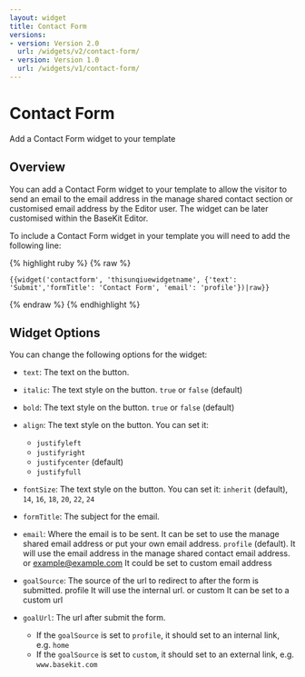 ```yaml
---
layout: widget
title: Contact Form
versions:
- version: Version 2.0
  url: /widgets/v2/contact-form/
- version: Version 1.0
  url: /widgets/v1/contact-form/
---
```


# Contact Form

Add a Contact Form widget to your template

## Overview

You can add a Contact Form widget to your template to allow the visitor to send an email to the email address in the manage shared contact section or customised email address by the Editor user. The widget can be later customised within the BaseKit Editor.

To include a Contact Form widget in your template you will need to add the following line:

{% highlight ruby %}
{% raw %}

	{{widget('contactform', 'thisunqiuewidgetname', {'text': 'Submit','formTitle': 'Contact Form', 'email': 'profile'})|raw}}

{% endraw %}
{% endhighlight %}

## Widget Options

You can change the following options for the widget:

* ```text```: The text on the button.

* ```italic```: The text style on the button. ```true``` or ```false``` (default)

* ```bold```: The text style on the button. ```true``` or ```false``` (default)

* ```align```: The text style on the button. You can set it: 

  * ```justifyleft```
  * ```justifyright```
  * ```justifycenter``` (default)
  * ```justifyfull```

* ```fontSize```: The text style on the button. You can set it: 
```inherit``` (default), ```14```, ```16```, ```18```, ```20```, ```22```, ```24```

* ```formTitle```: The subject for the email.

* ```email```: Where the email is to be sent. It can be set to use the manage shared email address or put your own email address.
```profile``` (default). It will use the email address in the manage shared contact email address.
or example@example.com It could be set to custom email address

* ```goalSource```: The source of the url to redirect to after the form is submitted.
profile It will use the internal url.
or custom It can be set to a custom url

* ```goalUrl```: The url after submit the form.

  * If the ```goalSource``` is set to ```profile```, it should set to an internal link, e.g. ```home```
  * If the ```goalSource``` is set to ```custom```, it should set to an external link, e.g. ```www.basekit.com```

